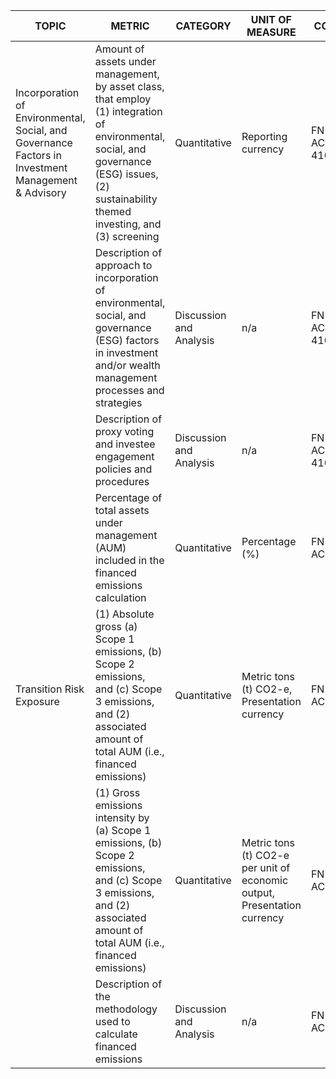 | TOPIC | METRIC | CATEGORY | UNIT OF MEASURE | CODE |
|-------|--------|----------|------------------|------|
| Incorporation of Environmental, Social, and Governance Factors in Investment Management & Advisory | Amount of assets under management, by asset class, that employ (1) integration of environmental, social, and governance (ESG) issues, (2) sustainability themed investing, and (3) screening | Quantitative | Reporting currency | FN-AC-410a.1 |
| | Description of approach to incorporation of environmental, social, and governance (ESG) factors in investment and/or wealth management processes and strategies | Discussion and Analysis | n/a | FN-AC-410a.2 |
| | Description of proxy voting and investee engagement policies and procedures | Discussion and Analysis | n/a | FN-AC-410a.3 |
| | Percentage of total assets under management (AUM) included in the financed emissions calculation | Quantitative | Percentage (%) | FN-AC-1 |
| Transition Risk Exposure | (1) Absolute gross (a) Scope 1 emissions, (b) Scope 2 emissions, and (c) Scope 3 emissions, and (2) associated amount of total AUM (i.e., financed emissions) | Quantitative | Metric tons (t) CO2-e, Presentation currency | FN-AC-2 |
| | (1) Gross emissions intensity by (a) Scope 1 emissions, (b) Scope 2 emissions, and (c) Scope 3 emissions, and (2) associated amount of total AUM (i.e., financed emissions) | Quantitative | Metric tons (t) CO2-e per unit of economic output, Presentation currency | FN-AC-3 |
| | Description of the methodology used to calculate financed emissions | Discussion and Analysis | n/a | FN-AC-4 |